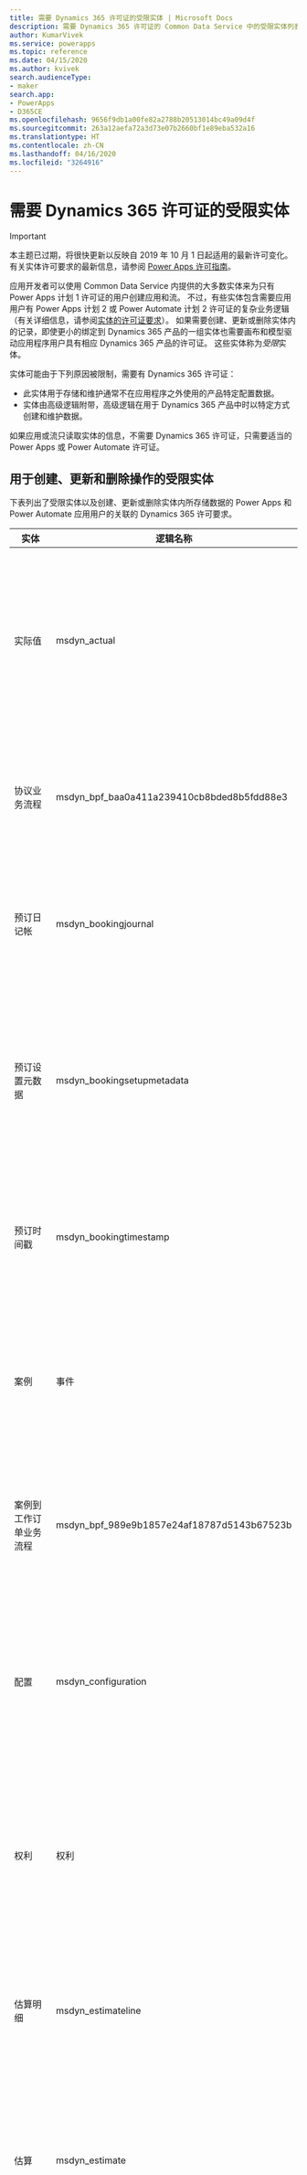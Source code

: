 ```yaml
---
title: 需要 Dynamics 365 许可证的受限实体 | Microsoft Docs
description: 需要 Dynamics 365 许可证的 Common Data Service 中的受限实体列表。
author: KumarVivek
ms.service: powerapps
ms.topic: reference
ms.date: 04/15/2020
ms.author: kvivek
search.audienceType:
- maker
search.app:
- PowerApps
- D365CE
ms.openlocfilehash: 9656f9db1a00fe82a2788b20513014bc49a09d4f
ms.sourcegitcommit: 263a12aefa72a3d73e07b2660bf1e89eba532a16
ms.translationtype: HT
ms.contentlocale: zh-CN
ms.lasthandoff: 04/16/2020
ms.locfileid: "3264916"
---
```

# <a name="restricted-entities-requiring-dynamics-365-licenses"></a>需要 Dynamics 365 许可证的受限实体

> [!IMPORTANT]
> 本主题已过期，将很快更新以反映自 2019 年 10 月 1 日起适用的最新许可变化。 有关实体许可要求的最新信息，请参阅 [Power Apps 许可指南](https://go.microsoft.com/fwlink/p/?linkid=2085130)。

应用开发者可以使用 Common Data Service 内提供的大多数实体来为只有 Power Apps 计划 1 许可证的用户创建应用和流。 不过，有些实体包含需要应用用户有 Power Apps 计划 2 或 Power Automate 计划 2 许可证的复杂业务逻辑（有关详细信息，请参阅[实体的许可证要求](data-platform-entity-licenses.md)）。 如果需要创建、更新或删除实体内的记录，即使更小的绑定到 Dynamics 365 产品的一组实体也需要画布和模型驱动应用程序用户具有相应 Dynamics 365 产品的许可证。 这些实体称为*受限*实体。

实体可能由于下列原因被限制，需要有 Dynamics 365 许可证：

* 此实体用于存储和维护通常不在应用程序之外使用的产品特定配置数据。
* 实体由高级逻辑附带，高级逻辑在用于 Dynamics 365 产品中时以特定方式创建和维护数据。

如果应用或流只读取实体的信息，不需要 Dynamics 365 许可证，只需要适当的 Power Apps 或 Power Automate 许可证。 

## <a name="restricted-entities-for-create-update-and-delete-operations"></a>用于创建、更新和删除操作的受限实体
下表列出了受限实体以及创建、更新或删除实体内所存储数据的 Power Apps 和 Power Automate 应用用户的关联的 Dynamics 365 许可要求。 

|实体  |逻辑名称  |必需许可证  |
|---------|---------|---------|
实际值 |msdyn_actual |Dynamics 365 for Field Service <br> **或** Dynamics 365 for Project Service Automation<br>**或** Dynamics 365 Customer Engagement 计划 <br> **或** Dynamics 365 计划
协议业务流程 |msdyn_bpf_baa0a411a239410cb8bded8b5fdd88e3 |Dynamics 365 for Field Service<br>**或** Dynamics 365 Customer Engagement 计划 <br> **或** Dynamics 365 计划
预订日记帐 | msdyn_bookingjournal|Dynamics 365 for Field Service<br>**或** Dynamics 365 Customer Engagement 计划 <br> **或** Dynamics 365 计划
预订设置元数据 | msdyn_bookingsetupmetadata|Dynamics 365 for Field Service <br> **或** Dynamics 365 for Project Service Automation<br>**或** Dynamics 365 Customer Engagement 计划 <br> **或** Dynamics 365 计划
预订时间戳 | msdyn_bookingtimestamp|Dynamics 365 for Field Service<br>**或** Dynamics 365 Customer Engagement 计划 <br> **或** Dynamics 365 计划
案例 | 事件 | Dynamics 365 for Customer Service Enterprise edition <br>**或** Dynamics 365 Customer Engagement 计划 <br> **或** Dynamics 365 计划
案例到工作订单业务流程 |msdyn_bpf_989e9b1857e24af18787d5143b67523b |Dynamics 365 for Field Service<br>**或** Dynamics 365 Customer Engagement 计划 <br> **或** Dynamics 365 计划
配置 |msdyn_configuration |Dynamics 365 for Field Service <br> **或** Dynamics 365 for Project Service Automation<br>**或** Dynamics 365 Customer Engagement 计划 <br> **或** Dynamics 365 计划
权利 | 权利 | Dynamics 365 for Customer Service Enterprise edition <br>**或** Dynamics 365 Customer Engagement 计划 <br> **或** Dynamics 365 计划
估算明细|msdyn_estimateline|Dynamics 365 for Project Service Automation<br>**或** Dynamics 365 Customer Engagement 计划 <br> **或** Dynamics 365 计划
估算|msdyn_estimate |Dynamics 365 for Project Service Automation<br>**或** Dynamics 365 Customer Engagement 计划 <br> **或** Dynamics 365 计划
事实|msdyn_fact |Dynamics 365 for Project Service Automation<br>**或** Dynamics 365 Customer Engagement 计划 <br> **或** Dynamics 365 计划
Field Service 设置 |msdyn_fieldservicesetting |Dynamics 365 for Field Service<br>**或** Dynamics 365 Customer Engagement 计划 <br> **或** Dynamics 365 计划
Field Service 系统作业 |msdyn_fieldservicesystemjob |Dynamics 365 for Field Service<br>**或** Dynamics 365 Customer Engagement 计划 <br> **或** Dynamics 365 计划
目标 | 目标 | Dynamics 365 for Sales Professional， <br>**或** Dynamics 365 for Sales, Enterprise edition， <br>**或** Dynamics 365 Customer Engagement 计划 <br> **或** Dynamics 365 计划
库存日记帐 |msdyn_inventoryjournal |Dynamics 365 for Field Service<br>**或** Dynamics 365 Customer Engagement 计划 <br> **或** Dynamics 365 计划
发票流程 |msdyn_bpf_d8f9dc7f099f44db9d641dd81fbd470d |Dynamics 365 for Project Service Automation<br>**或** Dynamics 365 Customer Engagement 计划 <br> **或** Dynamics 365 计划
旅程 | 旅程 | Dynamics 365 for Marketing <br> **或** Dynamics 365 Customer Engagement 计划 <br> **或** Dynamics 365 计划
知识文章 | knowledgearticle | Dynamics 365 for Customer Service Enterprise edition <br>**或** Dynamics 365 Customer Engagement 计划 <br> **或** Dynamics 365 计划
部门 |msdyn_organizationalunit |Dynamics 365 for Field Service <br> **或** Dynamics 365 for Project Service Automation<br>**或** Dynamics 365 Customer Engagement 计划 <br> **或** Dynamics 365 计划
产品库存 |msdyn_productinventory |Dynamics 365 for Field Service<br>**或** Dynamics 365 Customer Engagement 计划 <br> **或** Dynamics 365 计划
项目参数|msdyn_projectparameter |Dynamics 365 for Project Service Automation<br>**或** Dynamics 365 Customer Engagement 计划 <br> **或** Dynamics 365 计划
项目阶段| msdyn_bpf_665e73aa18c247d886bfc50499c73b82|Dynamics 365 for Project Service Automation<br>**或** Dynamics 365 Customer Engagement 计划 <br> **或** Dynamics 365 计划
项目任务依赖关系|msdyn_projecttaskdependency |Dynamics 365 for Project Service Automation<br>**或** Dynamics 365 Customer Engagement 计划 <br> **或** Dynamics 365 计划
项目任务|msdyn_projecttask |Dynamics 365 for Project Service Automation<br>**或** Dynamics 365 Customer Engagement 计划 <br> **或** Dynamics 365 计划
项目团队成员|msdyn_projecteam |Dynamics 365 for Project Service Automation<br>**或** Dynamics 365 Customer Engagement 计划 <br> **或** Dynamics 365 计划
采购订单业务流程 | msdyn_bpf_2c5fe86acc8b414b8322ae571000c799|Dynamics 365 for Field Service<br>**或** Dynamics 365 Customer Engagement 计划 <br> **或** Dynamics 365 计划
资源分派详细信息（已弃用）|msdyn_resourceassignmentdetail |Dynamics 365 for Project Service Automation<br>**或** Dynamics 365 Customer Engagement 计划 <br> **或** Dynamics 365 计划
资源分派|msdyn_resourceassignment |Dynamics 365 for Project Service Automation<br>**或** Dynamics 365 Customer Engagement 计划 <br> **或** Dynamics 365 计划
资源限制（已弃用） |msdyn_workorderresourcerestriction | Dynamics 365 for Field Service<br>**或** Dynamics 365 Customer Engagement 计划 <br> **或** Dynamics 365 计划
传递规则集 | routingrule | Dynamics 365 for Customer Service Enterprise edition <br>**或** Dynamics 365 Customer Engagement 计划 <br> **或** Dynamics 365 计划
日程安排板设置 |msdyn_scheduleboardsetting |Dynamics 365 for Field Service <br> **或** Dynamics 365 for Project Service Automation<br>**或** Dynamics 365 Customer Engagement 计划 <br> **或** Dynamics 365 计划
日程安排参数 |msdyn_schedulingparameter |Dynamics 365 for Field Service <br> **或** Dynamics 365 for Project Service Automation<br>**或** Dynamics 365 Customer Engagement 计划 <br> **或** Dynamics 365 计划
SLA| sla | Dynamics 365 for Customer Service Enterprise edition <br>**或** Dynamics 365 Customer Engagement 计划 <br> **或** Dynamics 365 计划
系统用户计划程序设置 |msdyn_systemuserschedulersetting|Dynamics 365 for Field Service <br> **或** Dynamics 365 for Project Service Automation<br>**或** Dynamics 365 Customer Engagement 计划 <br> **或** Dynamics 365 计划
交易连接|msdyn_transactionconnection |Dynamics 365 for Project Service Automation<br>**或** Dynamics 365 Customer Engagement 计划 <br> **或** Dynamics 365 计划
交易起源|msdyn_transactionorigin |Dynamics 365 for Project Service Automation<br>**或** Dynamics 365 Customer Engagement 计划 <br> **或** Dynamics 365 计划
交易类型|msdyn_transactiontype |Dynamics 365 for Project Service Automation<br>**或** Dynamics 365 Customer Engagement 计划 <br> **或** Dynamics 365 计划
唯一编号|msdyn_uniquenumber |Dynamics 365 for Field Service<br>**或** Dynamics 365 Customer Engagement 计划 <br> **或** Dynamics 365 计划
工作订单业务流程 |msdyn_bpf_d3d97bac8c294105840e99e37a9d1c39 |Dynamics 365 for Field Service<br>**或** Dynamics 365 Customer Engagement 计划 <br> **或** Dynamics 365 计划
工作订单详细信息生成队列（已弃用）|msdyn_workorderdetailsgenerationqueue |Dynamics 365 for Field Service<br>**或** Dynamics 365 Customer Engagement 计划 <br> **或** Dynamics 365 计划

## <a name="licensing"></a>许可
有关 Power Apps 和 Dynamics 365 许可证的详细信息，请参阅[许可概述](../../administrator/pricing-billing-skus.md)页面。

